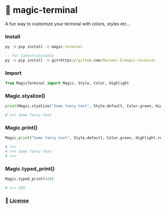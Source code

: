 # :art: magic-terminal
A fun way to customize your terminal with colors, styles etc...

### Install
```cmd
py -m pip install -U magic-terminal

:: for latest/unstable
py -m pip install -U git+https://github.com/Marseel-E/magic-terminal
```
### Import
```py
from MagicTerminal import Magic, Style, Color, Highlight
```

### Magic.styalize()
```py
print(Magic.styalize("Some fancy text", Style.default, Color.green, Highlight.red))

# >>> Some fancy text
```

### Magic.print()
```py
Magic.print("Some fancy text", Style.default, Color.green, Highlight.red, True, True)

# >>> 
# >>> Some fancy text
# >>> 
```

### Magic.typed_print()
```py
Magic.typed_print(420)

# >>> 420
```

### 📜 [License](LICENSE)
